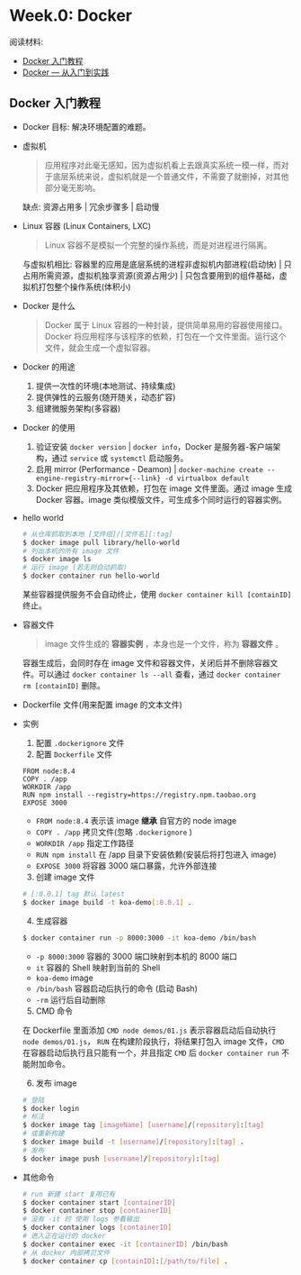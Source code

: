 # Week.0: Docker

阅读材料:

* [Docker 入门教程](http://www.ruanyifeng.com/blog/2018/02/docker-tutorial.html)
* [Docker — 从入门到实践](https://yeasy.gitbooks.io/docker_practice/)

## Docker 入门教程

* Docker 目标: 解决环境配置的难题。

* 虚拟机

  > 应用程序对此毫无感知，因为虚拟机看上去跟真实系统一模一样，而对于底层系统来说，虚拟机就是一个普通文件，不需要了就删掉，对其他部分毫无影响。

  缺点: 资源占用多 | 冗余步骤多 | 启动慢

* Linux 容器 (Linux Containers, LXC)

  > Linux 容器不是模拟一个完整的操作系统，而是对进程进行隔离。

  与虚拟机相比: 容器里的应用是底层系统的进程非虚拟机内部进程(启动快) | 只占用所需资源，虚拟机独享资源(资源占用少) | 只包含要用到的组件基础，虚拟机打包整个操作系统(体积小)

* Docker 是什么

  > Docker 属于 Linux 容器的一种封装，提供简单易用的容器使用接口。Docker 将应用程序与该程序的依赖，打包在一个文件里面。运行这个文件，就会生成一个虚拟容器。

* Docker 的用途

  1.  提供一次性的环境(本地测试、持续集成)
  1.  提供弹性的云服务(随开随关，动态扩容)
  1.  组建微服务架构(多容器)

* Docker 的使用

  1.  验证安装 `docker version` | `docker info`，Docker 是服务器-客户端架构，通过 `service` 或 `systemctl` 启动服务。
  1.  启用 mirror (Performance - Deamon) | `docker-machine create --engine-registry-mirror={--link} -d virtualbox default`
  1.  Docker 把应用程序及其依赖，打包在 image 文件里面。通过 image 生成 Docker 容器。image 类似模版文件，可生成多个同时运行的容器实例。

* hello world

  ```bash
  # 从仓库抓取到本地 [文件组]/[文件名][:tag]
  $ docker image pull library/hello-world
  # 列出本机的所有 image 文件
  $ docker image ls
  # 运行 image (若无则自动抓取)
  $ docker container run hello-world
  ```

  某些容器提供服务不会自动终止，使用 `docker container kill [containID]` 终止。

* 容器文件

  > image 文件生成的 **容器实例** ，本身也是一个文件，称为 **容器文件** 。

  容器生成后，会同时存在 image 文件和容器文件，关闭后并不删除容器文件。可以通过 `docker container ls --all` 查看，通过 `docker container rm [containID]` 删除。

* Dockerfile 文件(用来配置 image 的文本文件)

* 实例

  1.  配置 `.dockerignore` 文件
  2.  配置 `Dockerfile` 文件

  ```
  FROM node:8.4
  COPY . /app
  WORKDIR /app
  RUN npm install --registry=https://registry.npm.taobao.org
  EXPOSE 3000
  ```

  * `FROM node:8.4` 表示该 image **继承** 自官方的 node image
  * `COPY . /app` 拷贝文件(忽略 `.dockerignore` )
  * `WORKDIR /app` 指定工作路径
  * `RUN npm install` 在 /app 目录下安装依赖(安装后将打包进入 image)
  * `EXPOSE 3000` 将容器 3000 端口暴露，允许外部连接

  3.  创建 image 文件

  ```bash
  # [:0.0.1] tag 默认 latest
  $ docker image build -t koa-demo[:0.0.1] .
  ```

  4.  生成容器

  ```bash
  $ docker container run -p 8000:3000 -it koa-demo /bin/bash
  ```

  * `-p 8000:3000` 容器的 3000 端口映射到本机的 8000 端口
  * `it` 容器的 Shell 映射到当前的 Shell
  * `koa-demo` image
  * `/bin/bash` 容器启动后执行的命令 (启动 Bash)
  * `-rm` 运行后自动删除

  5.  CMD 命令

  在 Dockerfile 里面添加 `CMD node demos/01.js` 表示容器启动后自动执行 `node demos/01.js`， `RUN` 在构建阶段执行，将结果打包入 image 文件，`CMD` 在容器启动后执行且只能有一个，并且指定 `CMD` 后 `docker container run` 不能附加命令。

  6.  发布 image

  ```bash
  # 登陆
  $ docker login
  # 标注
  $ docker image tag [imageName] [username]/[repository]:[tag]
  # 或重新构建
  $ docker image build -t [username]/[repository]:[tag] .
  # 发布
  $ docker image push [username]/[repository]:[tag]
  ```

* 其他命令

  ```bash
  # run 新建 start 复用已有
  $ docker container start [containerID]
  $ docker container stop [containerID]
  # 没有 -it 时 使用 logs 参看输出
  $ docker container logs [containerID]
  # 进入正在运行的 docker
  $ docker container exec -it [containerID] /bin/bash
  # 从 docker 内部拷贝文件
  $ docker container cp [containID]:[/path/to/file] .
  ```
